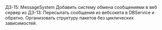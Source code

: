 ДЗ-15: MessageSystem
Добавить систему обмена сообщениями в веб сервер из ДЗ-13.
Пересылать сообщения из вебсокета в DBService и обратно.
Организовать структуру пакетов без циклических зависимостей.